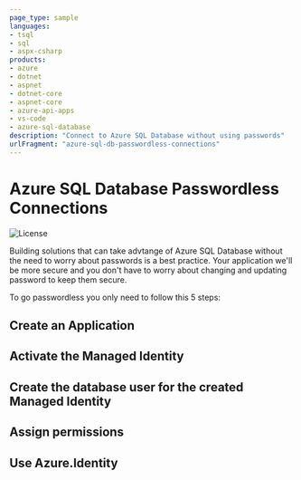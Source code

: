 ```yaml
---
page_type: sample
languages:
- tsql
- sql
- aspx-csharp
products:
- azure
- dotnet
- aspnet
- dotnet-core
- aspnet-core
- azure-api-apps
- vs-code
- azure-sql-database
description: "Connect to Azure SQL Database without using passwords"
urlFragment: "azure-sql-db-passwordless-connections"
---
```


# Azure SQL Database Passwordless Connections

![License](https://img.shields.io/badge/license-MIT-green.svg)

<!-- 
Guidelines on README format: https://review.docs.microsoft.com/help/onboard/admin/samples/concepts/readme-template?branch=master

Guidance on onboarding samples to docs.microsoft.com/samples: https://review.docs.microsoft.com/help/onboard/admin/samples/process/onboarding?branch=master

Taxonomies for products and languages: https://review.docs.microsoft.com/new-hope/information-architecture/metadata/taxonomies?branch=master
-->

Building solutions that can take advtange of Azure SQL Database without the need to worry about passwords is a best practice. Your application we'll be more secure and you don't have to worry about changing and updating password to keep them secure. 

To go passwordless you only need to follow this 5 steps:

## Create an Application

## Activate the Managed Identity

## Create the database user for the created Managed Identity

## Assign permissions

## Use Azure.Identity



